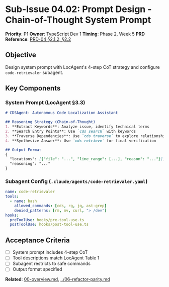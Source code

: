 # Sub-Issue 04.02: Prompt Design - Chain-of-Thought System Prompt

**Priority**: P1
**Owner**: TypeScript Dev 1
**Timing**: Phase 2, Week 5
**PRD Reference**: [PRD-04 §2.1.2, §2.2](../../../prd/0.1.0-MVP-PRDs-v0/04-cds-agent-integration.md)

## Objective

Design system prompt with LocAgent's 4-step CoT strategy and configure `code-retrievaler` subagent.

## Key Components

### System Prompt (LocAgent §3.3)

```markdown
# CDSAgent: Autonomous Code Localization Assistant

## Reasoning Strategy (Chain-of-Thought)
1. **Extract Keywords**: Analyze issue, identify technical terms
2. **Search Entry Points**: Use `cds search` with keywords
3. **Traverse Dependencies**: Use `cds traverse` to explore relationships
4. **Synthesize Answer**: Use `cds retrieve` for final verification

## Output Format
{
  "locations": [{"file": "...", "line_range": [...], "reason": "..."}],
  "reasoning": "..."
}
```

### Subagent Config (`.claude/agents/code-retrievaler.yaml`)

```yaml
name: code-retrievaler
tools:
  - name: bash
    allowed_commands: [cds, rg, jq, ast-grep]
    denied_patterns: [rm, mv, curl, "> /dev"]
hooks:
  preToolUse: hooks/pre-tool-use.ts
  postToolUse: hooks/post-tool-use.ts
```

## Acceptance Criteria

- [ ] System prompt includes 4-step CoT
- [ ] Tool descriptions match LocAgent Table 1
- [ ] Subagent restricts to safe commands
- [ ] Output format specified

**Related**: [00-overview.md](00-overview.md), [../06-refactor-parity.md](../06-refactor-parity.md)
